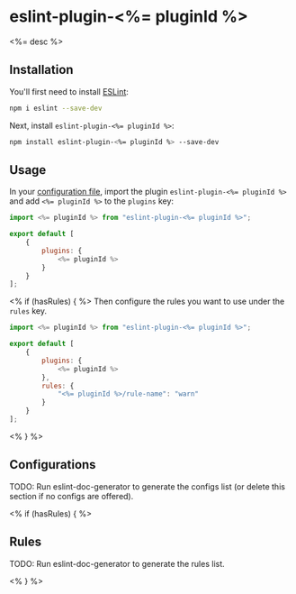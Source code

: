 # eslint-plugin-<%= pluginId %>

<%= desc %>

## Installation

You'll first need to install [ESLint](https://eslint.org/):

```sh
npm i eslint --save-dev
```

Next, install `eslint-plugin-<%= pluginId %>`:

```sh
npm install eslint-plugin-<%= pluginId %> --save-dev
```

## Usage

In your [configuration file](https://eslint.org/docs/latest/use/configure/configuration-files#configuration-file), import the plugin `eslint-plugin-<%= pluginId %>` and add `<%= pluginId %>` to the `plugins` key:

```js
import <%= pluginId %> from "eslint-plugin-<%= pluginId %>";

export default [
    {
        plugins: {
            <%= pluginId %>
        }
    }
];
```

<% if (hasRules) { %>
Then configure the rules you want to use under the `rules` key.

```js
import <%= pluginId %> from "eslint-plugin-<%= pluginId %>";

export default [
    {
        plugins: {
            <%= pluginId %>
        },
        rules: {
            "<%= pluginId %>/rule-name": "warn"
        }
    }
];
```

<% } %>

## Configurations

<!-- begin auto-generated configs list -->
TODO: Run eslint-doc-generator to generate the configs list (or delete this section if no configs are offered).
<!-- end auto-generated configs list -->

<% if (hasRules) { %>

## Rules

<!-- begin auto-generated rules list -->
TODO: Run eslint-doc-generator to generate the rules list.
<!-- end auto-generated rules list -->

<% } %>
